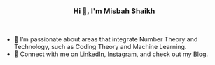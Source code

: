 <h3 align="center">Hi 👋, I'm Misbah Shaikh</h3>

<br>

- 🌱 I’m passionate about areas that integrate Number Theory and Technology, such as Coding Theory and Machine Learning.
- 🔗 Connect with me on [LinkedIn](https://linkedin.com/in/misbahsrshaikh), [Instagram](https://instagram.com/iammiban), and check out my [Blog](https://medium.com/@misbahsrshaikh).
